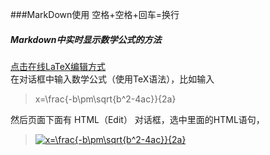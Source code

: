###MarkDown使用
空格+空格+回车=换行

##### Markdown中实时显示数学公式的方法
[点击在线LaTeX编辑方式](http://www.codecogs.com/latex/eqneditor.php)  
在对话框中输入数学公式（使用TeX语法），比如输入  
> x=\frac{-b\pm\sqrt{b^2-4ac}}{2a}

然后页面下面有 HTML（Edit） 对话框，选中里面的HTML语句，  

><a href="http://www.codecogs.com/eqnedit.php?latex=x=\frac{-b\pm\sqrt{b^2-4ac}}{2a}" target="_blank"><img src="http://latex.codecogs.com/gif.latex?x=\frac{-b\pm\sqrt{b^2-4ac}}{2a}" title="x=\frac{-b\pm\sqrt{b^2-4ac}}{2a}" /></a>